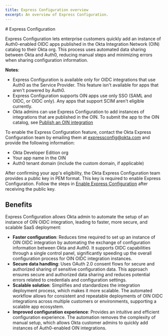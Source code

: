 ```yaml
---
title: Express Configuration overview
excerpt: An overview of Express Configuration.
---
```

<ApiLifecycle access="ie" />
# Express Configuration

Express Configuration lets enterprise customers quickly add an instance of Auth0-enabled OIDC apps published in the Okta Integration Network (OIN) catalog to their Okta org. This process uses automated data sharing between Okta and Auth0, reducing manual steps and minimizing errors when sharing configuration information.

**Notes**:

* Express Configuration is available only for OIDC integrations that use Auth0 as the Service Provider. This feature isn't available for apps that aren't powered by Auth0.
* Express Configuration supports OIN apps use only SSO (SAML and OIDC, or OIDC only). Any apps that support SCIM aren't eligible currently.
* Okta admins can use Express Configuration to add instances of integrations that are published in the OIN. To submit the app to the OIN catalog, see [Publish an OIN integration](https://developer.okta.com/docs/guides/submit-app-overview/)

To enable the Express Configuration feature, contact the Okta Express Configuration team by emailing them at [expressconfig@okta.com](mailto:expressconfig@okta.com) and provide the following information:

* Okta Developer Edition org
* Your app name in the OIN
* Auth0 tenant domain (include the custom domain, if applicable)

After confirming your app's eligibility, the Okta Express Configuration team provides a public key in PEM format. This key is required to enable Express Configuration. Follow the steps in [Enable Express Configuration](#enable-express-configuration) after receiving the public key.

## Benefits

Express Configuration allows Okta admin to automate the setup of an instance of OIN OIDC integration, leading to faster, more secure, and scalable SaaS deployment:

* **Faster configuration**: Reduces time required to set up an instance of OIN OIDC integration by automating the exchange of configuration information between Okta and Auth0. It supports OIDC capabilities through a single control panel, significantly speeding up the overall configuration process for OIN OIDC integration instances.
* **Secure data handling**: Uses OAuth 2.0 consent flows for secure and authorized sharing of sensitive configuration data. This approach ensures secure and authorized data sharing and reduces potential errors related to credentials and configuration settings.
* **Scalable solution**: Simplifies and standardizes the integration deployment process, which makes it more scalable. The automated workflow allows for consistent and repeatable deployments of OIN OIDC integrations across multiple customers or environments, supporting a scalable app ecosystem.
* **Improved configuration experience**: Provides an intuitive and efficient configuration experience. The automation removes the complexity of manual setup, which allows Okta customer admins to quickly add instances of Auth0-enabled OIN integrations.
